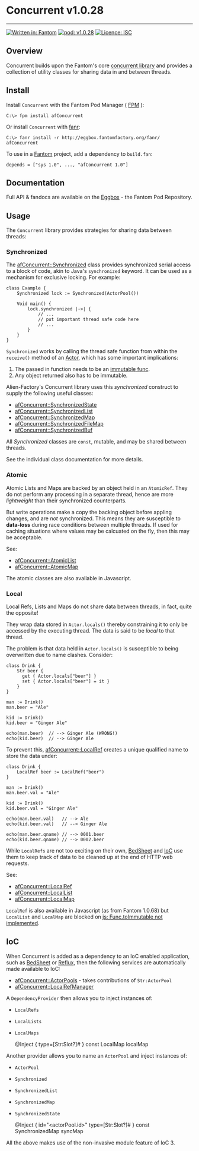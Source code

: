 # Concurrent v1.0.28
---

[![Written in: Fantom](http://img.shields.io/badge/written%20in-Fantom-lightgray.svg)](https://fantom-lang.org/)
[![pod: v1.0.28](http://img.shields.io/badge/pod-v1.0.28-yellow.svg)](http://eggbox.fantomfactory.org/pods/afConcurrent)
[![Licence: ISC](http://img.shields.io/badge/licence-ISC-blue.svg)](https://choosealicense.com/licenses/isc/)

## <a name="overview"></a>Overview

Concurrent builds upon the Fantom's core [concurrent library](https://fantom.org/doc/concurrent/index) and provides a collection of utility classes for sharing data in and between threads.

## <a name="Install"></a>Install

Install `Concurrent` with the Fantom Pod Manager ( [FPM](http://eggbox.fantomfactory.org/pods/afFpm) ):

    C:\> fpm install afConcurrent

Or install `Concurrent` with [fanr](https://fantom.org/doc/docFanr/Tool.html#install):

    C:\> fanr install -r http://eggbox.fantomfactory.org/fanr/ afConcurrent

To use in a [Fantom](https://fantom-lang.org/) project, add a dependency to `build.fan`:

    depends = ["sys 1.0", ..., "afConcurrent 1.0"]

## <a name="documentation"></a>Documentation

Full API & fandocs are available on the [Eggbox](http://eggbox.fantomfactory.org/pods/afConcurrent/) - the Fantom Pod Repository.

## <a name="usage"></a>Usage

The `Concurrent` library provides strategies for sharing data between threads:

### <a name="synchronized"></a>Synchronized

The [afConcurrent::Synchronized](http://eggbox.fantomfactory.org/pods/afConcurrent/api/Synchronized) class provides synchronized serial access to a block of code, akin to Java's `synchronized` keyword. It can be used as a mechanism for exclusive locking. For example:

    class Example {
        Synchronized lock := Synchronized(ActorPool())
    
        Void main() {
            lock.synchronized |->| {
                // ...
                // put important thread safe code here
                // ...
            }
        }
    }
    

`Synchronized` works by calling the thread safe function from within the `receive()` method of an [Actor](https://fantom.org/doc/concurrent/Actor.html), which has some important implications:

1. The passed in function needs to be an [immutable func](https://fantom.org/doc/sys/Func.html).
2. Any object returned also has to be immutable.


Alien-Factory's Concurrent library uses this *synchronized* construct to supply the following useful classes:

* [afConcurrent::SynchronizedState](http://eggbox.fantomfactory.org/pods/afConcurrent/api/SynchronizedState)
* [afConcurrent::SynchronizedList](http://eggbox.fantomfactory.org/pods/afConcurrent/api/SynchronizedList)
* [afConcurrent::SynchronizedMap](http://eggbox.fantomfactory.org/pods/afConcurrent/api/SynchronizedMap)
* [afConcurrent::SynchronizedFileMap](http://eggbox.fantomfactory.org/pods/afConcurrent/api/SynchronizedFileMap)
* [afConcurrent::SynchronizedBuf](http://eggbox.fantomfactory.org/pods/afConcurrent/api/SynchronizedBuf)


All *Synchronized* classes are `const`, mutable, and may be shared between threads.

See the individual class documentation for more details.

### <a name="atomic"></a>Atomic

Atomic Lists and Maps are backed by an object held in an `AtomicRef`. They do not perform any processing in a separate thread, hence are more *lightweight* than their synchronized counterparts.

But write operations make a copy the backing object before appling changes, and are *not* synchronized. This means they are susceptible to **data-loss** during race conditions between multiple threads. If used for caching situations where values may be calcuated on the fly, then this may be acceptable.

See:

* [afConcurrent::AtomicList](http://eggbox.fantomfactory.org/pods/afConcurrent/api/AtomicList)
* [afConcurrent::AtomicMap](http://eggbox.fantomfactory.org/pods/afConcurrent/api/AtomicMap)


The atomic classes are also available in Javascript.

### <a name="local"></a>Local

Local Refs, Lists and Maps do not share data between threads, in fact, quite the opposite!

They wrap data stored in `Actor.locals()` thereby constraining it to only be accessed by the executing thread. The data is said to be *local* to that thread.

The problem is that data held in `Actor.locals()` is susceptible to being overwritten due to name clashes. Consider:

    class Drink {
        Str beer {
          get { Actor.locals["beer"] }
          set { Actor.locals["beer"] = it }
        }
    }
    
    man := Drink()
    man.beer = "Ale"
    
    kid := Drink()
    kid.beer = "Ginger Ale"
    
    echo(man.beer)  // --> Ginger Ale (WRONG!)
    echo(kid.beer)  // --> Ginger Ale
    

To prevent this, [afConcurrent::LocalRef](http://eggbox.fantomfactory.org/pods/afConcurrent/api/LocalRef) creates a unique qualified name to store the data under:

    class Drink {
        LocalRef beer := LocalRef("beer")
    }
    
    man := Drink()
    man.beer.val = "Ale"
    
    kid := Drink()
    kid.beer.val = "Ginger Ale"
    
    echo(man.beer.val)   // --> Ale
    echo(kid.beer.val)   // --> Ginger Ale
    
    echo(man.beer.qname) // --> 0001.beer
    echo(kid.beer.qname) // --> 0002.beer
    

While `LocalRefs` are not too exciting on their own, [BedSheet](http://eggbox.fantomfactory.org/pods/afBedSheet) and [IoC](http://eggbox.fantomfactory.org/pods/afIoc) use them to keep track of data to be cleaned up at the end of HTTP web requests.

See:

* [afConcurrent::LocalRef](http://eggbox.fantomfactory.org/pods/afConcurrent/api/LocalRef)
* [afConcurrent::LocalList](http://eggbox.fantomfactory.org/pods/afConcurrent/api/LocalList)
* [afConcurrent::LocalMap](http://eggbox.fantomfactory.org/pods/afConcurrent/api/LocalMap)


`LocalRef` is also available in Javascript (as from Fantom 1.0.68) but `LocalList` and `LocalMap` are blocked on [js: Func.toImmutable not implemented](http://fantom.org/forum/topic/1144#c4).

## <a name="ioC"></a>IoC

When Concurrent is added as a dependency to an IoC enabled application, such as [BedSheet](http://eggbox.fantomfactory.org/pods/afBedSheet) or [Reflux](http://eggbox.fantomfactory.org/pods/afReflux), then the following services are automatically made available to IoC:

* [afConcurrent::ActorPools](http://eggbox.fantomfactory.org/pods/afConcurrent/api/ActorPools) - takes contributions of `Str:ActorPool`
* [afConcurrent::LocalRefManager](http://eggbox.fantomfactory.org/pods/afConcurrent/api/LocalRefManager)


A `DependencyProvider` then allows you to inject instances of:

* `LocalRefs`
* `LocalLists`
* `LocalMaps`


    @Inject { type=[Str:Slot?]# }
    const LocalMap localMap
    

Another provider allows you to name an `ActorPool` and inject instances of:

* `ActorPool`
* `Synchronized`
* `SynchronizedList`
* `SynchronizedMap`
* `SynchronizedState`


    @Inject { id="<actorPool.id>" type=[Str:Slot?]# }
    const SynchronizedMap syncMap
    

All the above makes use of the non-invasive module feature of IoC 3.

